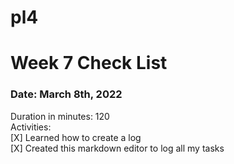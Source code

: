 # pl4

# Week 7 Check List
<h3>Date: March 8th, 2022</h3>
Duration in minutes: 120<br>
Activities:<br>
[X] Learned how to create a log<br>
    [X] Created this markdown editor to log all my tasks
